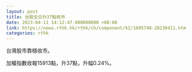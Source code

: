 ```yaml
---
layout: post
title: 台股全日升37點收市
date: 2023-04-11 14:12:47.000000000 +08:00
link: https://news.rthk.hk/rthk/ch/component/k2/1695740-20230411.htm
categories: rthk
---
```


台灣股市靠穩收市。

加權指數收報15913點，升37點，升幅0.24%。
